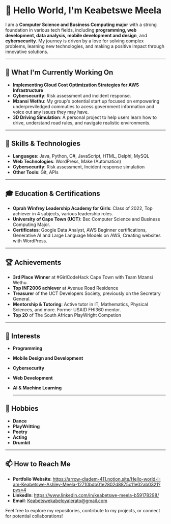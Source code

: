 # 👋 Hello World, I'm Keabetswe Meela

I am a **Computer Science and Business Computing major** with a strong foundation in various tech fields, including **programming, web development, data analysis, mobile development and design**, and **cybersecurity**. My journey is driven by a love for solving complex problems, learning new technologies, and making a positive impact through innovative solutions.

---

## 🔭 What I'm Currently Working On
- **Implementing Cloud Cost Optimization Strategies for AWS Infrastructure**
- **Cybersecurity**: Risk assessment and incident response.
- **Mzansi Wethu**: My group's potential start up focused on empowering underpreviledged commuties to acess government information and voice out any issues they may have.
- **3D Driving Simulation**: A personal project to help users learn how to drive, understand road rules, and navigate realistic environments.
 
  
---

## 🚀 Skills & Technologies

- **Languages**: Java, Python, C#, JavaScript, HTML, Delphi, MySQL
- **Web Technologies**: WordPress, Make (Automation)
- **Cybersecurity**: Risk assessment, Incident response simulation
- **Other Tools**: Git, APIs 
  
---

## 🎓 Education & Certifications
- **Oprah Winfrey Leadership Academy for Girls**: Class of 2022, Top achiever in 4 subjects, various leadership roles.
- **University of Cape Town (UCT)**: Bsc Computer Science and Business Computing Major.
- **Certificates**: Google Data Analyst, AWS Beginner certifications, Generative AI and Large Language Models on AWS, Creating websites with WordPress.
  
---

## 🏆 Achievements 
- **3rd Place Winner** at #GirlCodeHack Cape Town with Team Mzansi Wethu.
- **Top INF2006 achiever** at Avenue Road Residence
- **Treasurer** of the UCT Developers Society, previously on the Secretary General.
- **Mentorship & Tutoring**: Active tutor in IT, Mathematics, Physical Sciences, and more. Former USAID FHI360 mentor.
- **Top 20** of The South African PlayWright Competion

  
---

## 🌱 Interests
- **Programming**
- **Mobile Design and Development**
- **Cybersecurity**
- **Web Development**
- **AI & Machine Learning**

  ---

## 🎨 Hobbies
- **Dance**
- **PlayWritting**
- **Poetry**
- **Acting**
- **Drumkit**

  
---

## 📫 How to Reach Me
- **Portfolio Website**: https://arrow-diadem-411.notion.site/Hello-world-I-am-Keabetswe-Ashley-Meela-12710bdb01e2802d8875c11e02ab0321?pvs=4
- **LinkedIn**: https://www.linkedin.com/in/keabetswe-meela-b59178298/
- **Email**: Keabetswekabeloyalerato@gmail.com

  
Feel free to explore my repositories, contribute to my projects, or connect for potential collaborations!

